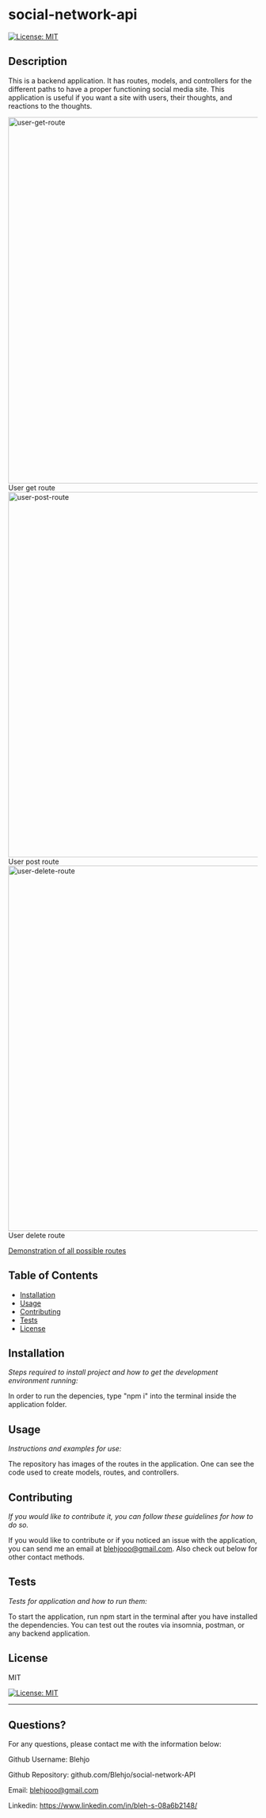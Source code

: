# social-network-api
  [![License: MIT](https://img.shields.io/badge/License-MIT-yellow.svg)](https://opensource.org/licenses/MIT)
  
  
  ## Description 
  
  
  This is a backend application.  It has routes, models, and controllers for the different paths to have a proper functioning social media site.  This application is useful if you want a site with users, their thoughts, and reactions to the thoughts.
  
  <img width="739" alt="user-get-route" src="https://user-images.githubusercontent.com/89440573/157163685-bf93ae18-1732-4614-886c-28467534b39a.png">
User get route

<img width="737" alt="user-post-route" src="https://user-images.githubusercontent.com/89440573/157163704-dee65d89-5874-486a-bb62-c8bcb7ca091d.png">
User post route

<img width="737" alt="user-delete-route" src="https://user-images.githubusercontent.com/89440573/157163722-629a96f6-7642-4dbe-a506-ff7d238dec38.png">
User delete route

[Demonstration of all possible routes](https://watch.screencastify.com/v/6bgYf7rMuVY5xQvQ8WNf)
  
  ## Table of Contents
  * [Installation](#installation)
  * [Usage](#usage)
  * [Contributing](#contributing)
  * [Tests](#tests)
  * [License](#license)
  
  ## Installation
  
  *Steps required to install project and how to get the development environment running:*
  
  In order to run the depencies, type "npm i" into the terminal inside the application folder.
  
  ## Usage 
  
  *Instructions and examples for use:*
  
  The repository has images of the routes in the application.  One can see the code used to create models, routes, and controllers.
  
  ## Contributing
  
  *If you would like to contribute it, you can follow these guidelines for how to do so.*
  
  If you would like to contribute or if you noticed an issue with the application, you can send me an email at blehjooo@gmail.com.  Also check out below for other contact methods.
  
  ## Tests
  
  *Tests for application and how to run them:*
  
  To start the application, run npm start in the terminal after you have installed the dependencies. You can test out the routes via insomnia, postman, or any backend application.
  
  ## License
  
  
  MIT

  [![License: MIT](https://img.shields.io/badge/License-MIT-yellow.svg)](https://opensource.org/licenses/MIT)

  
  ---
  
  ## Questions?
  
  
  For any questions, please contact me with the information below:
  
  
  Github Username: Blehjo

  Github Repository: github.com/Blehjo/social-network-API

  Email: blehjooo@gmail.com

  Linkedin: https://www.linkedin.com/in/bleh-s-08a6b2148/

  

